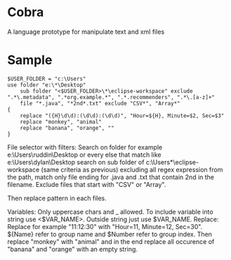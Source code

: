 # Cobra
A language prototype for manipulate text and xml files
# Sample

```
$USER_FOLDER = "c:\Users"
use folder "e:\*\Desktop"
	sub folder "<$USER_FOLDER>\*\eclipse-workspace" exclude ".*\.metadata", ".*org.example.*", ".*.recommenders", ".*\.[a-z]+"
	file "*.java", "*2nd*.txt" exclude "CSV*", "Array*"
{
	replace "({H}\d\d):(\d\d):(\d\d)", "Hour=${H}, Minute=$2, Sec=$3"
	replace "monkey", "animal"
	replace "banana", "orange", ""
}
```
File selector with filters:
Search on folder for example e:\Users\ruddin\Desktop or every else that match like e:\Users\dylan\Desktop
search on sub folder of c:\Users\*\eclipse-workspace (same criteria as previous) excluding all regex expression from the path,
match only file ending for .java and .txt that contain 2nd in the filename. Exclude files that start with "CSV" or "Array".

Then replace pattern in each files.

Variables: Only uppercase chars and _ allowed. To include variable into string use <$VAR_NAME>. Outside string just use $VAR_NAME.
Replace: Replace for example "11:12:30" with "Hour=11, Minute=12, Sec=30". ${Name} refer to group name and $Number refer to group index.
Then replace "monkey" with "animal" and in the end replace all occurence of "banana" and "orange" with an empty string.
